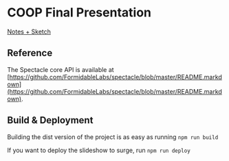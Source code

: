 # COOP Final Presentation

[Notes + Sketch](coop.final.presentation.sketch.md)

## Reference

The Spectacle core API is available at [https://github.com/FormidableLabs/spectacle/blob/master/README.markdown](https://github.com/FormidableLabs/spectacle/blob/master/README.markdown).

## Build & Deployment

Building the dist version of the project is as easy as running `npm run build`

If you want to deploy the slideshow to surge, run `npm run deploy`

